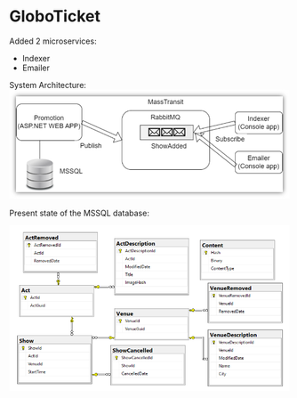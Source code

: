 # GloboTicket

Added 2 microservices:
- Indexer
- Emailer

System Architecture:
![System Architecture1](system-architecture1.png)

Present state of the MSSQL database:

![Acts And Shows](actsAndShows.png)